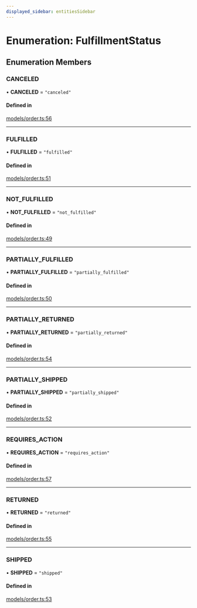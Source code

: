 ```yaml
---
displayed_sidebar: entitiesSidebar
---
```


# Enumeration: FulfillmentStatus

## Enumeration Members

### CANCELED

• **CANCELED** = ``"canceled"``

#### Defined in

[models/order.ts:56](https://github.com/medusajs/medusa/blob/418ff2a33/packages/medusa/src/models/order.ts#L56)

___

### FULFILLED

• **FULFILLED** = ``"fulfilled"``

#### Defined in

[models/order.ts:51](https://github.com/medusajs/medusa/blob/418ff2a33/packages/medusa/src/models/order.ts#L51)

___

### NOT\_FULFILLED

• **NOT\_FULFILLED** = ``"not_fulfilled"``

#### Defined in

[models/order.ts:49](https://github.com/medusajs/medusa/blob/418ff2a33/packages/medusa/src/models/order.ts#L49)

___

### PARTIALLY\_FULFILLED

• **PARTIALLY\_FULFILLED** = ``"partially_fulfilled"``

#### Defined in

[models/order.ts:50](https://github.com/medusajs/medusa/blob/418ff2a33/packages/medusa/src/models/order.ts#L50)

___

### PARTIALLY\_RETURNED

• **PARTIALLY\_RETURNED** = ``"partially_returned"``

#### Defined in

[models/order.ts:54](https://github.com/medusajs/medusa/blob/418ff2a33/packages/medusa/src/models/order.ts#L54)

___

### PARTIALLY\_SHIPPED

• **PARTIALLY\_SHIPPED** = ``"partially_shipped"``

#### Defined in

[models/order.ts:52](https://github.com/medusajs/medusa/blob/418ff2a33/packages/medusa/src/models/order.ts#L52)

___

### REQUIRES\_ACTION

• **REQUIRES\_ACTION** = ``"requires_action"``

#### Defined in

[models/order.ts:57](https://github.com/medusajs/medusa/blob/418ff2a33/packages/medusa/src/models/order.ts#L57)

___

### RETURNED

• **RETURNED** = ``"returned"``

#### Defined in

[models/order.ts:55](https://github.com/medusajs/medusa/blob/418ff2a33/packages/medusa/src/models/order.ts#L55)

___

### SHIPPED

• **SHIPPED** = ``"shipped"``

#### Defined in

[models/order.ts:53](https://github.com/medusajs/medusa/blob/418ff2a33/packages/medusa/src/models/order.ts#L53)
